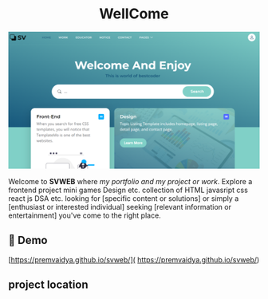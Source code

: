 <h1 align="center" id="title">WellCome</h1>

<p align="center"><img src="https://github.com/premvaidya/svweb/blob/main/saransh%20vaidya/images/webimage.PNG?raw=true" alt="project-image"></p>

<p id="description">Welcome to <b>SVWEB</b> where <i>my portfolio and my project or work</i>. Explore a frontend project mini games Design etc. collection of HTML javasript css react js DSA etc. looking for [specific content or solutions] or simply a [enthusiast or interested individual] seeking [relevant information or entertainment] you've come to the right place.</p>

<h2>🚀 Demo</h2>

[https://premvaidya.github.io/svweb/]( https://premvaidya.github.io/svweb/)

<h2 class="all"> project location </h2>
<style>
  .all {
    colour: red;
</style>
